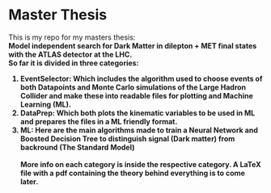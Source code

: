 # Master Thesis
This is my repo for my masters thesis: <br/>
<strong> Model independent search for Dark Matter in dilepton + MET final states with the ATLAS detector at the LHC.<strong> <br/>
So far it is divided in three categories:
1. EventSelector: Which includes the algorithm used to choose events of both Datapoints and Monte Carlo simulations of the Large Hadron Collider and make these into readable files for plotting and Machine Learning (ML). <br/>
2. DataPrep: Which both plots the kinematic variables to be used in ML and prepares the files in a ML friendly format.<br/>
3. ML: Here are the main algorithms made to train a Neural Network and Boosted Decision Tree to distinguish signal (Dark matter) from backround (The Standard Model)<br/><br/>
More info on each category is inside the respective category. A LaTeX file with a pdf containing the theory behind everything is to come later.